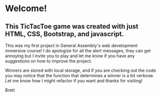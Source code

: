 # Welcome!
## This TicTacToe game was created with just HTML, CSS, Bootstrap, and javascript.

This was my first project in General Assembly's web development immersive course!
I do apologize for all the alert messages, they can get annoying but I invite you to play and let me know if you have any suggestions on how to improve the project.

Winners are stored with local storage, and if you are checking out the code you may notice that the function that determines a winner is a bit verbose.  Let me know how I might refactor if you want and thanks for visiting!

Brett

